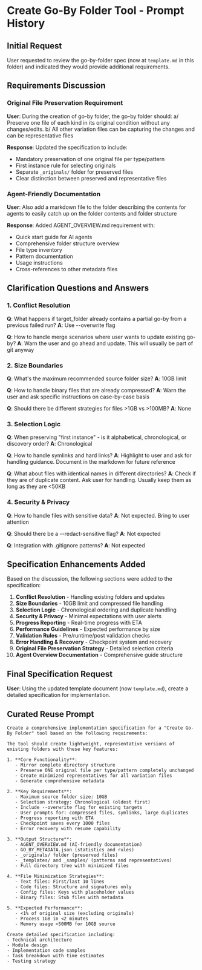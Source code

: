 # Create Go-By Folder Tool - Prompt History

## Initial Request
User requested to review the go-by-folder spec (now at `template.md` in this folder) and indicated they would provide additional requirements.

## Requirements Discussion

### Original File Preservation Requirement
**User**: During the creation of go-by folder, the go-by folder should:
a/ Preserve one file of each kind in its original condition without any changes/edits.
b/ All other variation files can be capturing the changes and can be representative files

**Response**: Updated the specification to include:
- Mandatory preservation of one original file per type/pattern
- First instance rule for selecting originals
- Separate `_originals/` folder for preserved files
- Clear distinction between preserved and representative files

### Agent-Friendly Documentation
**User**: Also add a markdown file to the folder describing the contents for agents to easily catch up on the folder contents and folder structure

**Response**: Added AGENT_OVERVIEW.md requirement with:
- Quick start guide for AI agents
- Comprehensive folder structure overview
- File type inventory
- Pattern documentation
- Usage instructions
- Cross-references to other metadata files

## Clarification Questions and Answers

### 1. Conflict Resolution
**Q**: What happens if target_folder already contains a partial go-by from a previous failed run?
**A**: Use --overwrite flag

**Q**: How to handle merge scenarios where user wants to update existing go-by?
**A**: Warn the user and go ahead and update. This will usually be part of git anyway

### 2. Size Boundaries
**Q**: What's the maximum recommended source folder size?
**A**: 10GB limit

**Q**: How to handle binary files that are already compressed?
**A**: Warn the user and ask specific instructions on case-by-case basis

**Q**: Should there be different strategies for files >1GB vs >100MB?
**A**: None

### 3. Selection Logic
**Q**: When preserving "first instance" - is it alphabetical, chronological, or discovery order?
**A**: Chronological

**Q**: How to handle symlinks and hard links?
**A**: Highlight to user and ask for handling guidance. Document in the markdown for future reference

**Q**: What about files with identical names in different directories?
**A**: Check if they are of duplicate content. Ask user for handling. Usually keep them as long as they are <50KB

### 4. Security & Privacy
**Q**: How to handle files with sensitive data?
**A**: Not expected. Bring to user attention

**Q**: Should there be a --redact-sensitive flag?
**A**: Not expected

**Q**: Integration with .gitignore patterns?
**A**: Not expected

## Specification Enhancements Added

Based on the discussion, the following sections were added to the specification:

1. **Conflict Resolution** - Handling existing folders and updates
2. **Size Boundaries** - 10GB limit and compressed file handling
3. **Selection Logic** - Chronological ordering and duplicate handling
4. **Security & Privacy** - Minimal expectations with user alerts
5. **Progress Reporting** - Real-time progress with ETA
6. **Performance Guidelines** - Expected performance by size
7. **Validation Rules** - Pre/runtime/post validation checks
8. **Error Handling & Recovery** - Checkpoint system and recovery
9. **Original File Preservation Strategy** - Detailed selection criteria
10. **Agent Overview Documentation** - Comprehensive guide structure

## Final Specification Request
**User**: Using the updated template document (now `template.md`), create a detailed specification for implementation.

## Curated Reuse Prompt

```
Create a comprehensive implementation specification for a "Create Go-By Folder" tool based on the following requirements:

The tool should create lightweight, representative versions of existing folders with these key features:

1. **Core Functionality**:
   - Mirror complete directory structure
   - Preserve ONE original file per type/pattern completely unchanged
   - Create minimized representatives for all variation files
   - Generate comprehensive metadata

2. **Key Requirements**:
   - Maximum source folder size: 10GB
   - Selection strategy: Chronological (oldest first)
   - Include --overwrite flag for existing targets
   - User prompts for: compressed files, symlinks, large duplicates
   - Progress reporting with ETA
   - Checkpoint saves every 1000 files
   - Error recovery with resume capability

3. **Output Structure**:
   - AGENT_OVERVIEW.md (AI-friendly documentation)
   - GO_BY_METADATA.json (statistics and rules)
   - _originals/ folder (preserved files)
   - _templates/ and _samples/ (patterns and representatives)
   - Full directory tree with minimized files

4. **File Minimization Strategies**:
   - Text files: First/last 10 lines
   - Code files: Structure and signatures only
   - Config files: Keys with placeholder values
   - Binary files: Stub files with metadata

5. **Expected Performance**:
   - <1% of original size (excluding originals)
   - Process 1GB in <2 minutes
   - Memory usage <500MB for 10GB source

Create detailed specification including:
- Technical architecture
- Module design
- Implementation code samples
- Task breakdown with time estimates
- Testing strategy
```